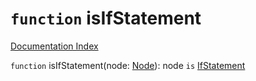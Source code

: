 # `function` isIfStatement

[Documentation Index](../README.md)

`function` isIfStatement(node: [Node](../interface.Node/README.md)): node `is` [IfStatement](../interface.IfStatement/README.md)